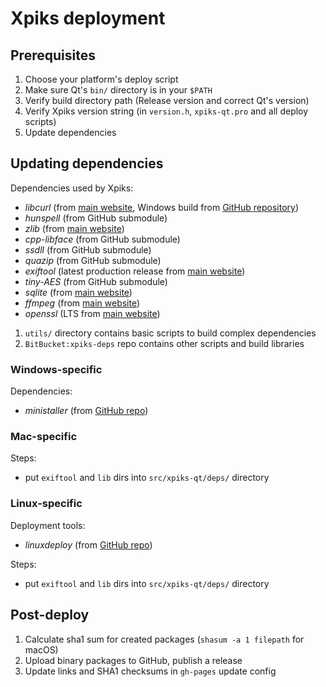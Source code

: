 # Xpiks deployment

## Prerequisites

1. Choose your platform's deploy script
2. Make sure Qt's `bin/` directory is in your `$PATH`
3. Verify build directory path (Release version and correct Qt's version)
4. Verify Xpiks version string (in `version.h`, `xpiks-qt.pro` and all deploy scripts)
5. Update dependencies

## Updating dependencies

Dependencies used by Xpiks:

* _libcurl_ (from [main website](https://curl.haxx.se/libcurl/), Windows build from [GitHub repository](https://github.com/blackrosezy/build-libcurl-windows))
* _hunspell_ (from GitHub submodule)
* _zlib_ (from [main website](https://zlib.net/))
* _cpp-libface_ (from GitHub submodule)
* _ssdll_ (from GitHub submodule)
* _quazip_ (from GitHub submodule)
* _exiftool_ (latest production release from [main website](https://www.sno.phy.queensu.ca/~phil/exiftool/history.html))
* _tiny-AES_ (from GitHub submodule)
* _sqlite_ (from [main website](https://www.sqlite.org/))
* _ffmpeg_ (from [main website](https://www.ffmpeg.org/download.html))
* _openssl_ (LTS from [main website](https://www.openssl.org/source/))

1. `utils/` directory contains basic scripts to build complex dependencies
2. `BitBucket:xpiks-deps` repo contains other scripts and build libraries

### Windows-specific

Dependencies:

* _ministaller_ (from [GitHub repo](https://github.com/ribtoks/ministaller))

### Mac-specific

Steps:

* put `exiftool` and `lib` dirs into `src/xpiks-qt/deps/` directory

### Linux-specific

Deployment tools:

* _linuxdeploy_ (from [GitHub repo](https://github.com/ribtoks/linuxdeploy))

Steps:

* put `exiftool` and `lib` dirs into `src/xpiks-qt/deps/` directory

## Post-deploy

1. Calculate sha1 sum for created packages (`shasum -a 1 filepath` for macOS)
2. Upload binary packages to GitHub, publish a release
3. Update links and SHA1 checksums in `gh-pages` update config
